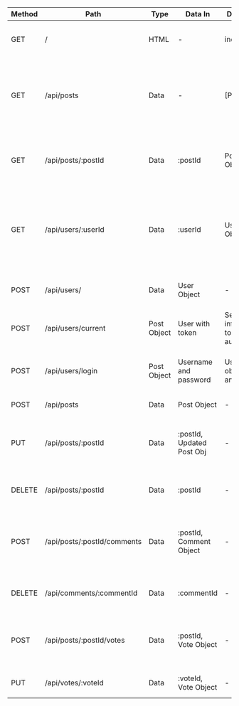| Method | Path | Type | Data In | Data Out   | Description                            |
|--------|------|------|---------|------------|----------------------------------------|
| GET    | /    | HTML | -       | index.html | Returns index.html for display to page |
| GET    | /api/posts | Data  | -   | [Posts] | Returns json containing several posts for display on the front page with comments joined |
| GET    | /api/posts/:postId | Data | :postId | Post Object | Returns json containing a post, joined with its associated comments |
| GET    | /api/users/:userId    | Data  | :userId  | User Object | Returns the user's data to the page (Posts, Username, potentially up/downvoted posts, posted comments) |
| POST   | /api/users/  | Data | User Object | - | Creates a new user account & sends it to the DB |
| POST   | /api/users/current | Post Object | User with token | Send user info w/ token to authorize |
| POST | /api/users/login | Post Object | Username and password | User object and token | Send username and pw, get user object with token | 
| POST   | /api/posts | Data  | Post Object  | -    | Sends a new post to the DB |
| PUT    | /api/posts/:postId | Data | :postId, Updated Post Obj | - | Sends an updated post to replace the one in the DB with the given id |
| DELETE | /api/posts/:postId | Data | :postId | - | Deletes the post in the DB with the given id. |
| POST   | /api/posts/:postId/comments  | Data | :postId, Comment Object | - | Sends a comment to the DB which is associated with the post with the given id |
| DELETE | /api/comments/:commentId | Data | :commentId | - | Deletes the comment in the DB with the given id |
| POST   | /api/posts/:postId/votes | Data  | :postId, Vote Object | - | Adds a new vote to the DB, associated with its post and its user. |
| PUT | /api/votes/:voteId | Data | :voteId, Vote Object | - | Changes a vote in the DB. |
